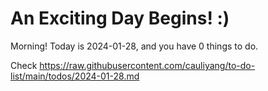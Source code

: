 # An Exciting Day Begins! :)

Morning! Today is 2024-01-28, and you have 0 things to do.

Check https://raw.githubusercontent.com/cauliyang/to-do-list/main/todos/2024-01-28.md